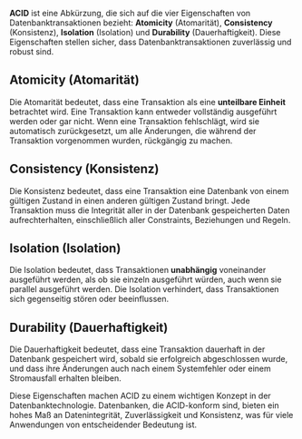 **ACID** ist eine Abkürzung, die sich auf die vier Eigenschaften von Datenbanktransaktionen bezieht: 
**Atomicity** (Atomarität), **Consistency** (Konsistenz), **Isolation** (Isolation) und **Durability** (Dauerhaftigkeit). 
Diese Eigenschaften stellen sicher, dass Datenbanktransaktionen zuverlässig und robust sind.

## Atomicity (Atomarität)

Die Atomarität bedeutet, dass eine Transaktion als eine **unteilbare Einheit** betrachtet wird. Eine Transaktion kann entweder vollständig ausgeführt werden oder gar nicht. 
Wenn eine Transaktion fehlschlägt, wird sie automatisch zurückgesetzt, um alle Änderungen, die während der Transaktion vorgenommen wurden, rückgängig zu machen.

## Consistency (Konsistenz)

Die Konsistenz bedeutet, dass eine Transaktion eine Datenbank von einem gültigen Zustand in einen anderen gültigen Zustand bringt. Jede Transaktion muss die Integrität aller in der Datenbank gespeicherten Daten aufrechterhalten, einschließlich aller Constraints, Beziehungen und Regeln.

## Isolation (Isolation)

Die Isolation bedeutet, dass Transaktionen **unabhängig** voneinander ausgeführt werden, als ob sie einzeln ausgeführt würden, auch wenn sie parallel ausgeführt werden. Die Isolation verhindert, dass Transaktionen sich gegenseitig stören oder beeinflussen.

## Durability (Dauerhaftigkeit)

Die Dauerhaftigkeit bedeutet, dass eine Transaktion dauerhaft in der Datenbank gespeichert wird, sobald sie erfolgreich abgeschlossen wurde, und dass ihre Änderungen auch nach einem Systemfehler oder einem Stromausfall erhalten bleiben.

Diese Eigenschaften machen ACID zu einem wichtigen Konzept in der Datenbanktechnologie. Datenbanken, die ACID-konform sind, bieten ein hohes Maß an Datenintegrität, Zuverlässigkeit und Konsistenz, was für viele Anwendungen von entscheidender Bedeutung ist.